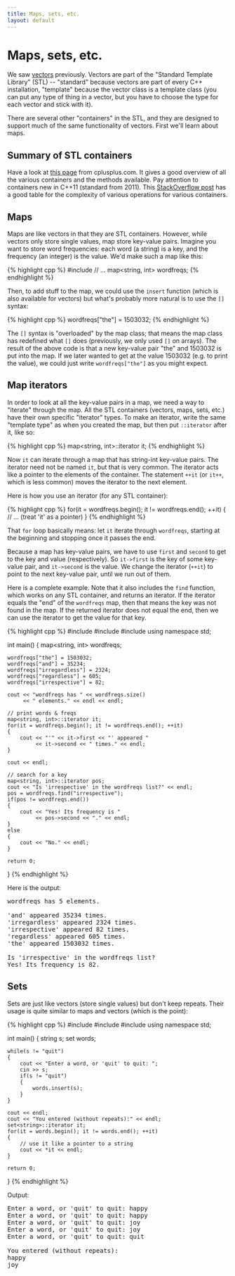 ```yaml
---
title: Maps, sets, etc.
layout: default
---
```


# Maps, sets, etc.

We saw [vectors](/lecture/vectors.html) previously. Vectors are part of the
"Standard Template Library" (STL) -- "standard" because vectors are part of
every C++ installation, "template" because the vector class is a template class
(you can put any type of thing in a vector, but you have to choose the type for
each vector and stick with it).

There are several other "containers" in the STL, and they are designed to
support much of the same functionality of vectors. First we'll learn about
maps.

## Summary of STL containers

Have a look at [this page](http://www.cplusplus.com/reference/stl/) from cplusplus.com. It gives a good overview of all the various containers and the methods available. Pay attention to containers new in C++11 (standard from 2011). This [StackOverflow post](http://stackoverflow.com/q/181693) has a good table for the complexity of various operations for various containers.

## Maps

Maps are like vectors in that they are STL containers. However, while vectors
only store single values, map store key-value pairs. Imagine you want to store
word frequencies: each word (a string) is a key, and the frequency (an integer)
is the value. We'd make such a map like this:

{% highlight cpp %}
#include <map>
// ...
map<string, int> wordfreqs;
{% endhighlight %}

Then, to add stuff to the map, we could use the `insert` function (which is
also available for vectors) but what's probably more natural is to use the `[]`
syntax:

{% highlight cpp %}
wordfreqs["the"] = 1503032;
{% endhighlight %}

The `[]` syntax is "overloaded" by the map class; that means the map class has
redefined what `[]` does (previously, we only used `[]` on arrays). The result
of the above code is that a new key-value pair "the" and 1503032 is put into
the map. If we later wanted to get at the value 1503032 (e.g. to print the
value), we could just write `wordfreqs["the"]` as you might expect.

## Map iterators

In order to look at all the key-value pairs in a map, we need a way to
"iterate" through the map. All the STL containers (vectors, maps, sets, etc.)
have their own specific "iterator" types. To make an iterator, write the same
"template type" as when you created the map, but then put `::iterator` after
it, like so:

{% highlight cpp %}
map<string, int>::iterator it;
{% endhighlight %}

Now `it` can iterate through a map that has string-int key-value pairs. The
iterator need not be named `it`, but that is very common. The iterator acts
like a pointer to the elements of the container. The statement `++it` (or
`it++`, which is less common) moves the iterator to the next element.

Here is how you use an iterator (for any STL container):

{% highlight cpp %}
for(it = wordfreqs.begin(); it != wordfreqs.end(); ++it)
{
    // ... (treat 'it' as a pointer)
}
{% endhighlight %}

That `for` loop basically means: let `it` iterate through `wordfreqs`, starting
at the beginning and stopping once it passes the end.

Because a map has key-value pairs, we have to use `first` and `second` to get
to the key and value (respectively). So `it->first` is the key of some
key-value pair, and `it->second` is the value. We change the iterator (`++it`)
to point to the next key-value pair, until we run out of them.

Here is a complete example. Note that it also includes the `find` function,
which works on any STL container, and returns an iterator. If the iterator
equals the "end" of the `wordfreqs` map, then that means the key was not found
in the map. If the returned iterator does not equal the end, then we can use
the iterator to get the value for that key.

{% highlight cpp %}
#include <iostream>
#include <string>
#include <map>
using namespace std;

int main()
{
    map<string, int> wordfreqs;

    wordfreqs["the"] = 1503032;
    wordfreqs["and"] = 35234;
    wordfreqs["irregardless"] = 2324;
    wordfreqs["regardless"] = 605;
    wordfreqs["irrespective"] = 82;

    cout << "wordfreqs has " << wordfreqs.size()
         << " elements." << endl << endl;

    // print words & freqs
    map<string, int>::iterator it;
    for(it = wordfreqs.begin(); it != wordfreqs.end(); ++it)
    {
        cout << "'" << it->first << "' appeared "
             << it->second << " times." << endl;
    }

    cout << endl;

    // search for a key
    map<string, int>::iterator pos;
    cout << "Is 'irrespective' in the wordfreqs list?" << endl;
    pos = wordfreqs.find("irrespective");
    if(pos != wordfreqs.end())
    {
        cout << "Yes! Its frequency is "
             << pos->second << "." << endl;
    }
    else
    {
        cout << "No." << endl;
    }

    return 0;
}
{% endhighlight %}

Here is the output:

<pre>
wordfreqs has 5 elements.

'and' appeared 35234 times.
'irregardless' appeared 2324 times.
'irrespective' appeared 82 times.
'regardless' appeared 605 times.
'the' appeared 1503032 times.

Is 'irrespective' in the wordfreqs list?
Yes! Its frequency is 82.
</pre>


## Sets

Sets are just like vectors (store single values) but don't keep repeats. Their
usage is quite similar to maps and vectors (which is the point):

{% highlight cpp %}
#include <iostream>
#include <string>
#include <set>
using namespace std;

int main()
{
    string s;
    set<string> words;

    while(s != "quit")
    {
        cout << "Enter a word, or 'quit' to quit: ";
        cin >> s;
        if(s != "quit")
        {
            words.insert(s);
        }
    }

    cout << endl;
    cout << "You entered (without repeats):" << endl;
    set<string>::iterator it;
    for(it = words.begin(); it != words.end(); ++it)
    {
        // use it like a pointer to a string
        cout << *it << endl;
    }

    return 0;
}
{% endhighlight %}

Output:

<pre>
Enter a word, or 'quit' to quit: happy
Enter a word, or 'quit' to quit: happy
Enter a word, or 'quit' to quit: joy
Enter a word, or 'quit' to quit: joy
Enter a word, or 'quit' to quit: quit

You entered (without repeats):
happy
joy
</pre>




